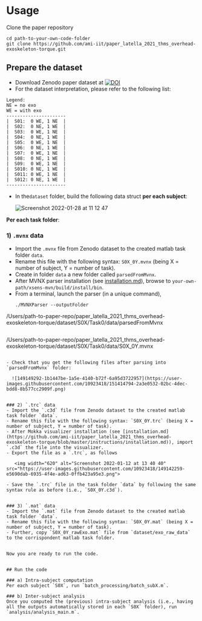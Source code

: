# Usage


Clone the paper repository

```
cd path-to-your-own-code-folder
git clone https://github.com/ami-iit/paper_latella_2021_thms_overhead-exoskeleton-torque.git
```

## Prepare the dataset
- Download Zenodo paper dataset at [![DOI](https://zenodo.org/badge/DOI/10.5281/zenodo.1472214.svg)](https://doi.org/10.5281/zenodo.1472214)
- For the dataset interpretation, please refer to the following list:

 ```
Legend: 
NE = no exo
WE = with exo
----------------------
|  S01:  0 WE, 1 NE  |
|  S02:  0 NE, 1 WE  |
|  S03:  0 WE, 1 NE  |
|  S04:  0 NE, 1 WE  |
|  S05:  0 WE, 1 NE  |
|  S06:  0 NE, 1 WE  |
|  S07:  0 WE, 1 NE  |
|  S08:  0 NE, 1 WE  |
|  S09:  0 WE, 1 NE  |
|  S010: 0 NE, 1 WE  |
|  S011: 0 WE, 1 NE  |
|  S012: 0 NE, 1 WE  |
----------------------
 ```

- In the`dataset` folder, build the following data struct **per each subject**:
  
  ![Screenshot 2022-01-28 at 11 12 47](https://user-images.githubusercontent.com/10923418/151528879-433fb3ec-e3f9-4157-82fa-cc27b2879a1d.png)


**Per each task folder**:

### 1) `.mvnx` data
- Import the `.mvnx` file from Zenodo dataset to the created matlab task folder `data`.
- Rename this file with the following syntax: `S0X_0Y.mvnx` (being X = number of subject, Y = number of task).
- Create in folder `data` a new folder called `parsedFromMvnx`.
- After MVNX parser installation (see [installation.md](https://github.com/ami-iit/paper_latella_2021_thms_overhead-exoskeleton-torque/blob/master/instructions/installation.md)), browse to `your-own-path/xsens-mvn/build/install/bin`.
- From a terminal, launch the parser (in a unique command),
  ```
  ./MVNXParser --outputFolder  
/Users/path-to-paper-repo/paper_latella_2021_thms_overhead-exoskeleton-torque/dataset/S0X/Task0/data/parsedFromMvnx
 ```
 ```
/Users/path-to-paper-repo/paper_latella_2021_thms_overhead-exoskeleton-torque/dataset/S0X/Task0/data/S0X_0Y.mvnx
```

- Check that you get the following files after parsing into `parsedFromMvnx` folder:

  ![149149292-1b1447be-1a5e-4140-b72f-6a95d3722957](https://user-images.githubusercontent.com/10923418/151414794-2a3e0532-02bc-4dec-bdd8-8b577cc2909f.png)

 
### 2) `.trc` data
- Import the `.c3d` file from Zenodo dataset to the created matlab task folder `data`.
- Rename this file with the following syntax: `S0X_0Y.trc` (being X = number of subject, Y = number of task).
- After Mokka visualizer installation (see [installation.md](https://github.com/ami-iit/paper_latella_2021_thms_overhead-exoskeleton-torque/blob/master/instructions/installation.md)), import `.c3d` the file into the visualizer.
- Export the file as a `.trc`, as follows

   <img width="620" alt="Screenshot 2022-01-12 at 13 40 40" src="https://user-images.githubusercontent.com/10923418/149142259-e5690dab-6935-4f4e-ad63-0ffb423a95e3.png">
   
- Save the `.trc` file in the task folder `data` by following the same syntax rule as before (i.e., `S0X_0Y.c3d`).


### 3) `.mat` data
- Import the `.mat` file from Zenodo dataset to the created matlab task folder `data`.
- Rename this file with the following syntax: `S0X_0Y.mat` (being X = number of subject, Y = number of task).
- Further, copy `S0X_0Y_rawExo.mat` file from `dataset/exo_raw_data` to the corrispondent matlab task folder.

 
Now you are ready to run the code.


## Run the code

### a) Intra-subject computation
Per each subject `S0X`, run `batch_processing/batch_subX.m`.

### b) Inter-subject analysis
Once you computed the (previous) intra-subject analysis (i.e., having all the outputs automatically stored in each `S0X` folder), run `analysis/analysis_main.m`.
